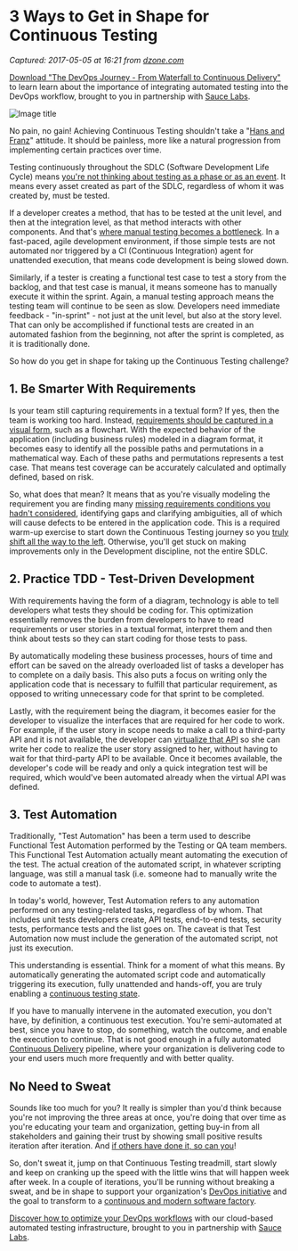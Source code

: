 # 3 Ways to Get in Shape for Continuous Testing

_Captured: 2017-05-05 at 16:21 from [dzone.com](https://dzone.com/articles/3-ways-to-get-in-shape-for-continuous-testing?oid=twitter&utm_content=buffer014ff&utm_medium=social&utm_source=twitter.com&utm_campaign=buffer)_

[Download "The DevOps Journey - From Waterfall to Continuous Delivery"](https://dzone.com/go?i=161130&u=http%3A%2F%2Finfo.saucelabs.com%2Fpaper-the-devops-journey.html%3Futm_campaign%3Ddevopsjourney%2Bwp%26utm_medium%3Dtextlink%26utm_source%3Ddzone-devops%26utm_content%3Darticle) to learn learn about the importance of integrating automated testing into the DevOps workflow, brought to you in partnership with [Sauce Labs](https://dzone.com/go?i=161130&u=http%3A%2F%2Finfo.saucelabs.com%2Fpaper-the-devops-journey.html%3Futm_campaign%3Ddevopsjourney%2Bwp%26utm_medium%3Dtextlink%26utm_source%3Ddzone-devops%26utm_content%3Darticle).

![Image title](https://dzone.com/storage/temp/5078233-3waysto.jpg)

No pain, no gain! Achieving Continuous Testing shouldn't take a "[Hans and Franz](https://www.google.com/url?sa=t&rct=j&q=&esrc=s&source=web&cd=2&cad=rja&uact=8&ved=0ahUKEwjL3-yg2oHTAhVLs1QKHTYQBRgQtwIIJDAB&url=http%3A%2F%2Fwww.nbc.com%2Fsaturday-night-live%2Fvideo%2Fpumping-up-with-hans-and-franz%2Fn10121&usg=AFQjCNH8W234jsLK37YcC9tADp_fNIAYlQ&sig2=Ycs3VfLdA7_4nrYXDB_3-g)" attitude. It should be painless, more like a natural progression from implementing certain practices over time.

Testing continuously throughout the SDLC (Software Development Life Cycle) means [you're not thinking about testing as a phase or as an event](http://softwaretesting.cioreview.com/cxoinsight/to-shift-left-or-to-shift-right-continuous-testing-is-everyone-s-responsibility-nid-23923-cid-112.html). It means every asset created as part of the SDLC, regardless of whom it was created by, must be tested.

If a developer creates a method, that has to be tested at the unit level, and then at the integration level, as that method interacts with other components. And that's [where manual testing becomes a bottleneck](https://dzone.com/articles/continuous-delivery-youre-doing-it-wrong). In a fast-paced, agile development environment, if those simple tests are not automated nor triggered by a CI (Continuous Integration) agent for unattended execution, that means code development is being slowed down.

Similarly, if a tester is creating a functional test case to test a story from the backlog, and that test case is manual, it means someone has to manually execute it within the sprint. Again, a manual testing approach means the testing team will continue to be seen as slow. Developers need immediate feedback - "in-sprint" - not just at the unit level, but also at the story level. That can only be accomplished if functional tests are created in an automated fashion from the beginning, not after the sprint is completed, as it is traditionally done.

So how do you get in shape for taking up the Continuous Testing challenge?

## **1\. Be Smarter With Requirements**

Is your team still capturing requirements in a textual form? If yes, then the team is working too hard. Instead, [requirements should be captured in a visual form](https://dzone.com/articles/better-code-for-better-requirements), such as a flowchart. With the expected behavior of the application (including business rules) modeled in a diagram format, it becomes easy to identify all the possible paths and permutations in a mathematical way. Each of these paths and permutations represents a test case. That means test coverage can be accurately calculated and optimally defined, based on risk.

So, what does that mean? It means that as you're visually modeling the requirement you are finding many [missing requirements conditions you hadn't considered](https://www.linkedin.com/pulse/death-star-ambiguous-requirements-issue-alex-martins?trk=mp-author-card), identifying gaps and clarifying ambiguities, all of which will cause defects to be entered in the application code. This is a required warm-up exercise to start down the Continuous Testing journey so you [truly shift all the way to the left](https://www.linkedin.com/pulse/death-star-ambiguous-requirements-issue-alex-martins?trk=mp-author-card). Otherwise, you'll get stuck on making improvements only in the Development discipline, not the entire SDLC.

## **2\. Practice TDD - Test-Driven Development**

With requirements having the form of a diagram, technology is able to tell developers what tests they should be coding for. This optimization essentially removes the burden from developers to have to read requirements or user stories in a textual format, interpret them and then think about tests so they can start coding for those tests to pass.

By automatically modeling these business processes, hours of time and effort can be saved on the already overloaded list of tasks a developer has to complete on a daily basis. This also puts a focus on writing only the application code that is necessary to fulfill that particular requirement, as opposed to writing unnecessary code for that sprint to be completed.

Lastly, with the requirement being the diagram, it becomes easier for the developer to visualize the interfaces that are required for her code to work. For example, if the user story in scope needs to make a call to a third-party API and it is not available, the developer can [virtualize that API](http://servicevirtualization.com/tired-depending-others-api-testing-service-virtualization-rescue/) so she can write her code to realize the user story assigned to her, without having to wait for that third-party API to be available. Once it becomes available, the developer's code will be ready and only a quick integration test will be required, which would've been automated already when the virtual API was defined.

## **3\. Test Automation**

Traditionally, "Test Automation" has been a term used to describe Functional Test Automation performed by the Testing or QA team members. This Functional Test Automation actually meant automating the execution of the test. The actual creation of the automated script, in whatever scripting language, was still a manual task (i.e. someone had to manually write the code to automate a test).

In today's world, however, Test Automation refers to any automation performed on any testing-related tasks, regardless of by whom. That includes unit tests developers create, API tests, end-to-end tests, security tests, performance tests and the list goes on. The caveat is that Test Automation now must include the generation of the automated script, not just its execution.

This understanding is essential. Think for a moment of what this means. By automatically generating the automated script code and automatically triggering its execution, fully unattended and hands-off, you are truly enabling a [continuous testing state](https://www.linkedin.com/pulse/continuous-testing-same-test-automation-alex-martins-1).

If you have to manually intervene in the automated execution, you don't have, by definition, a continuous test execution. You're semi-automated at best, since you have to stop, do something, watch the outcome, and enable the execution to continue. That is not good enough in a fully automated [Continuous Delivery](https://dzone.com/articles/continuous-delivery-youre-doing-it-wrong) pipeline, where your organization is delivering code to your end users much more frequently and with better quality.

## **No Need to Sweat**

Sounds like too much for you? It really is simpler than you'd think because you're not improving the three areas at once, you're doing that over time as you're educating your team and organization, getting buy-in from all stakeholders and gaining their trust by showing small positive results iteration after iteration. And [if others have done it, so can you](https://www.ca.com/content/dam/ca/us/files/supportingpieces/third-annual-devops-virtual-summit-agenda-for-ca.com.pdf)!

So, don't sweat it, jump on that Continuous Testing treadmill, start slowly and keep on cranking up the speed with the little wins that will happen week after week. In a couple of iterations, you'll be running without breaking a sweat, and be in shape to support your organization's [DevOps initiative](https://www.linkedin.com/pulse/secret-getting-your-organization-embrace-devops-why-alex-martins?trk=mp-author-card) and the goal to transform to a [continuous and modern software factory](https://devops.com/cd-101-podcast-build-modern-software-factory-agile-development-continuous-delivery/).

[Discover how to optimize your DevOps workflows](https://dzone.com/go?i=161129&u=http%3A%2F%2Finfo.saucelabs.com%2Fpaper-the-devops-journey.html%3Futm_campaign%3Ddevopsjourney%2Bwp%26utm_medium%3Dtextlink%26utm_source%3Ddzone-devops%26utm_content%3Darticle) with our cloud-based automated testing infrastructure, brought to you in partnership with [Sauce Labs](https://dzone.com/go?i=161129&u=http%3A%2F%2Finfo.saucelabs.com%2Fpaper-the-devops-journey.html%3Futm_campaign%3Ddevopsjourney%2Bwp%26utm_medium%3Dtextlink%26utm_source%3Ddzone-devops%26utm_content%3Darticle).

